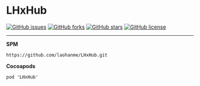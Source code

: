 # LHxHub

[![GitHub issues](https://img.shields.io/github/issues/laohanme/LHxHub)](https://github.com/laohanme/LHxHub/issues)
[![GitHub forks](https://img.shields.io/github/forks/laohanme/LHxHub)](https://github.com/laohanme/LHxHub/network)
[![GitHub stars](https://img.shields.io/github/stars/laohanme/LHxHub)](https://github.com/laohanme/LHxHub/stargazers)
[![GitHub license](https://img.shields.io/github/license/laohanme/LHxHub)](https://github.com/laohanme/LHxHub/blob/master/LICENSE)
***
**SPM**
```
https://github.com/laohanme/LHxHub.git
```

**Cocoapods**
```
pod 'LHxHub' 
```
